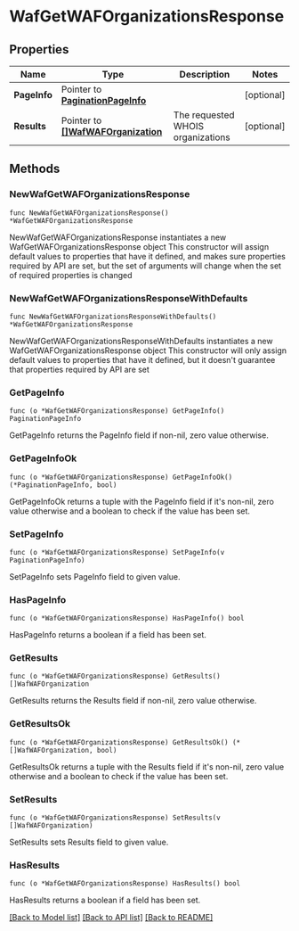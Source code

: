 # WafGetWAFOrganizationsResponse

## Properties

Name | Type | Description | Notes
------------ | ------------- | ------------- | -------------
**PageInfo** | Pointer to [**PaginationPageInfo**](paginationPageInfo.md) |  | [optional] 
**Results** | Pointer to [**[]WafWAFOrganization**](wafWAFOrganization.md) | The requested WHOIS organizations | [optional] 

## Methods

### NewWafGetWAFOrganizationsResponse

`func NewWafGetWAFOrganizationsResponse() *WafGetWAFOrganizationsResponse`

NewWafGetWAFOrganizationsResponse instantiates a new WafGetWAFOrganizationsResponse object
This constructor will assign default values to properties that have it defined,
and makes sure properties required by API are set, but the set of arguments
will change when the set of required properties is changed

### NewWafGetWAFOrganizationsResponseWithDefaults

`func NewWafGetWAFOrganizationsResponseWithDefaults() *WafGetWAFOrganizationsResponse`

NewWafGetWAFOrganizationsResponseWithDefaults instantiates a new WafGetWAFOrganizationsResponse object
This constructor will only assign default values to properties that have it defined,
but it doesn't guarantee that properties required by API are set

### GetPageInfo

`func (o *WafGetWAFOrganizationsResponse) GetPageInfo() PaginationPageInfo`

GetPageInfo returns the PageInfo field if non-nil, zero value otherwise.

### GetPageInfoOk

`func (o *WafGetWAFOrganizationsResponse) GetPageInfoOk() (*PaginationPageInfo, bool)`

GetPageInfoOk returns a tuple with the PageInfo field if it's non-nil, zero value otherwise
and a boolean to check if the value has been set.

### SetPageInfo

`func (o *WafGetWAFOrganizationsResponse) SetPageInfo(v PaginationPageInfo)`

SetPageInfo sets PageInfo field to given value.

### HasPageInfo

`func (o *WafGetWAFOrganizationsResponse) HasPageInfo() bool`

HasPageInfo returns a boolean if a field has been set.

### GetResults

`func (o *WafGetWAFOrganizationsResponse) GetResults() []WafWAFOrganization`

GetResults returns the Results field if non-nil, zero value otherwise.

### GetResultsOk

`func (o *WafGetWAFOrganizationsResponse) GetResultsOk() (*[]WafWAFOrganization, bool)`

GetResultsOk returns a tuple with the Results field if it's non-nil, zero value otherwise
and a boolean to check if the value has been set.

### SetResults

`func (o *WafGetWAFOrganizationsResponse) SetResults(v []WafWAFOrganization)`

SetResults sets Results field to given value.

### HasResults

`func (o *WafGetWAFOrganizationsResponse) HasResults() bool`

HasResults returns a boolean if a field has been set.


[[Back to Model list]](../README.md#documentation-for-models) [[Back to API list]](../README.md#documentation-for-api-endpoints) [[Back to README]](../README.md)


